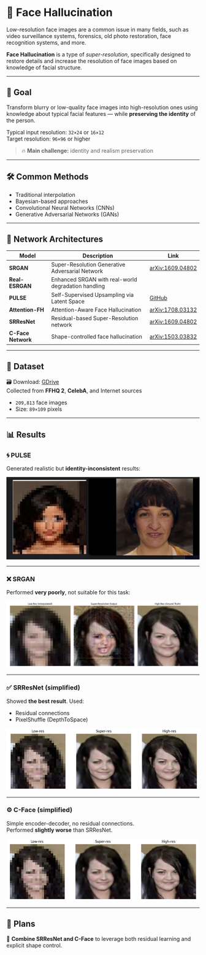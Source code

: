 # 🧠 Face Hallucination

Low-resolution face images are a common issue in many fields, such as video surveillance systems, forensics, old photo restoration, face recognition systems, and more.

**Face Hallucination** is a type of *super-resolution*, specifically designed to restore details and increase the resolution of face images based on knowledge of facial structure.

---

## 🎯 Goal

Transform blurry or low-quality face images into high-resolution ones using knowledge about typical facial features — while **preserving the identity** of the person.

Typical input resolution: `32×24` or `16×12`  
Target resolution: `96×96` or higher  
> 🔥 **Main challenge:** identity and realism preservation

---

## 🛠️ Common Methods

- Traditional interpolation
- Bayesian-based approaches
- Convolutional Neural Networks (CNNs)
- Generative Adversarial Networks (GANs)

---

## 📐 Network Architectures

| Model | Description | Link |
|-------|-------------|------|
| **SRGAN** | Super-Resolution Generative Adversarial Network | [arXiv:1609.04802](https://arxiv.org/abs/1609.04802) |
| **Real-ESRGAN** | Enhanced SRGAN with real-world degradation handling | |
| **PULSE** | Self-Supervised Upsampling via Latent Space | [GitHub](https://github.com/alex-damian/pulse) |
| **Attention-FH** | Attention-Aware Face Hallucination | [arXiv:1708.03132](https://arxiv.org/abs/1708.03132) |
| **SRResNet** | Residual-based Super-Resolution network | [arXiv:1609.04802](https://arxiv.org/abs/1609.04802) |
| **C-Face Network** | Shape-controlled face hallucination | [arXiv:1503.03832](https://arxiv.org/abs/1503.03832) |

---

## 📂 Dataset

🗃️ Download: [GDrive](https://drive.google.com/file/d/1Qv2c8UN87Wq2qGlyQnPEMh9kj6n87oL8/view?usp=sharing)  
Collected from **FFHQ 2**, **CelebA**, and Internet sources  
- `209,813` face images  
- Size: `89×109` pixels

---

## 📊 Results

### 🌀 PULSE

Generated realistic but **identity-inconsistent** results:

![PULSE](images/pulse.jpeg)

---

### ❌ SRGAN

Performed **very poorly**, not suitable for this task:

![SRGAN](images/SRgan.png)

---

### ✅ SRResNet (simplified)

Showed **the best result**. Used:
- Residual connections
- PixelShuffle (DepthToSpace)

![SRResNet](images/FNET.png)

---

### ⚙️ C-Face (simplified)

Simple encoder-decoder, no residual connections.  
Performed **slightly worse** than SRResNet.

![CNET](images/CNET.png)

---

## 📌 Plans

🧬 **Combine SRResNet and C-Face** to leverage both residual learning and explicit shape control.


